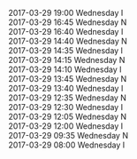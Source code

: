 2017-03-29 19:00 Wednesday  I  
2017-03-29 16:45 Wednesday  N  
2017-03-29 16:40 Wednesday  I  
2017-03-29 14:40 Wednesday  N  
2017-03-29 14:35 Wednesday  I  
2017-03-29 14:15 Wednesday  N  
2017-03-29 14:10 Wednesday  I  
2017-03-29 13:45 Wednesday  N  
2017-03-29 13:40 Wednesday  I  
2017-03-29 12:35 Wednesday  N  
2017-03-29 12:30 Wednesday  I  
2017-03-29 12:05 Wednesday  N  
2017-03-29 12:00 Wednesday  I  
2017-03-29 09:35 Wednesday  N  
2017-03-29 08:00 Wednesday  I  
